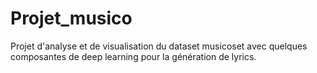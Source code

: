 # Projet_musico
Projet d'analyse et de visualisation du dataset musicoset avec quelques composantes de deep learning pour la génération de lyrics.
